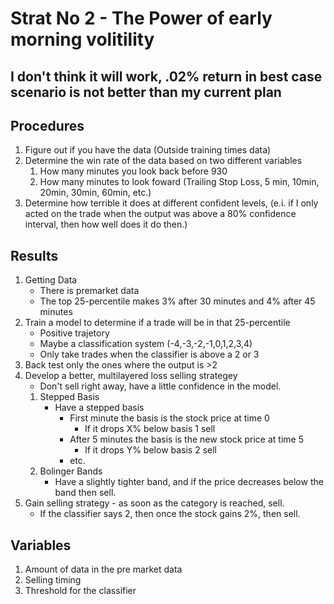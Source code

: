 # Strat No 2 - The Power of early morning volitility

## I don't think it will work, .02% return in best case scenario is not better than my current plan

## Procedures
1. Figure out if you have the data (Outside training times data)
2. Determine the win rate of the data based on two different variables
    1. How many minutes you look back before 930
    2. How many minutes to look foward 
        (Trailing Stop Loss, 5 min, 10min, 20min, 30min, 60min, etc.)
3. Determine how terrible it does at different confident levels, (e.i. if I only acted on the trade when the output was above a 80% confidence interval, then how well does it do then.)

## Results
1. Getting Data
    - There is premarket data
    - The top 25-percentile makes 3% after 30 minutes and 4% after 45 minutes
2. Train a model to determine if a trade will be in that 25-percentile 
    - Positive trajetory 
    - Maybe a classification system (-4,-3,-2,-1,0,1,2,3,4)
    - Only take trades when the classifier is above a 2 or 3
3. Back test only the ones where the output is >2
4. Develop a better, multilayered loss selling strategey
    - Don't sell right away, have a little confidence in the model.
    1. Stepped Basis
        - Have a stepped basis  
            - First minute the basis is the stock price at time 0
                - If it drops X% below basis 1 sell
            - After 5 minutes the basis is the new stock price at time 5
                - If it drops Y% below basis 2 sell
            - etc. 
    2. Bolinger Bands
        - Have a slightly tighter band, and if the price decreases below the band then sell.
5. Gain selling strategy - as soon as the category is reached, sell.
    - If the classifier says 2, then once the stock gains 2%, then sell.

## Variables
1. Amount of data in the pre market data
2. Selling timing
3. Threshold for the classifier


    